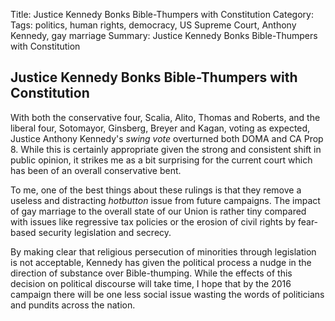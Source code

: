 Title: Justice Kennedy Bonks Bible-Thumpers with Constitution
Category: 
Tags: politics, human rights, democracy, US Supreme Court, Anthony Kennedy, gay marriage
Summary: Justice Kennedy Bonks Bible-Thumpers with Constitution

## Justice Kennedy Bonks Bible-Thumpers with Constitution

With both the conservative four, Scalia, Alito, Thomas and Roberts, and the liberal four, 
Sotomayor, Ginsberg, Breyer and Kagan, voting as expected, Justice Anthony Kennedy's *swing 
vote* overturned both DOMA and CA Prop 8. While this is certainly appropriate given the strong 
and consistent shift in public opinion, it strikes me as a bit surprising for the current court
which has been of an overall conservative bent.

To me, one of the best things about these rulings is that they remove a useless and distracting
*hotbutton* issue from future campaigns. The impact of gay marriage to the overall state of our 
Union is rather tiny compared with issues like regressive tax policies or the erosion of civil 
rights by fear-based security legislation and secrecy.

By making clear that religious persecution of minorities through legislation is not acceptable,
Kennedy has given the political process a nudge in the direction of substance over Bible-thumping.
While the effects of this decision on political discourse will take time, I hope that by the 2016
campaign there will be one less social issue wasting the words of politicians and pundits across
the nation.